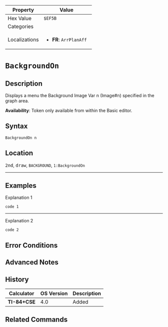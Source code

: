 | Property      | Value |
|---------------|-------|
| Hex Value     | `$EF5B`|
| Categories    | <ul></ul> |
| Localizations | <ul><li><b>FR</b>: `ArrPlanAff `</li></ul> |

# `BackgroundOn `

## Description
Displays a menu the Background Image Var n (Image#n) specified in the graph area.


<b>Availability</b>: Token only available from within the Basic editor.

## Syntax
`BackgroundOn n`

## Location
<kbd>2nd</kbd>, <kbd>draw</kbd>, `BACKGROUND`, `1:BackgroundOn`
<hr>

## Examples

Explanation 1
```ti-basic
code 1
```
---
Explanation 2
```ti-basic
code 2
```

## Error Conditions


## Advanced Notes


## History
| Calculator | OS Version | Description |
|------------|------------|-------------|
| <b>TI-84+CSE</b> | 4.0 | Added

## Related Commands

    